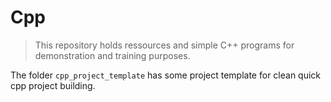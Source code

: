# Cpp

> This repository holds ressources and simple C++ programs for demonstration and training purposes.

The folder `cpp_project_template` has some project template for clean quick cpp project building.

